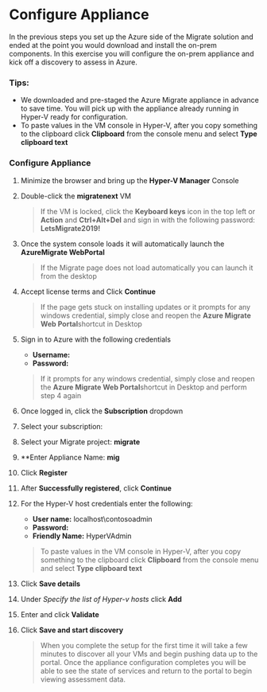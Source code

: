 # Configure Appliance

In the previous steps you set up the Azure side of the Migrate solution and ended at the point you would download and install the on-prem components.  In this exercise you will configure the on-prem appliance and kick off a discovery to assess in Azure.

### Tips:

  * We downloaded and pre-staged the Azure Migrate appliance in advance to save time.  You will pick up with the appliance already running in Hyper-V ready for configuration.
  * To paste values in the VM console in Hyper-V, after you copy something to the clipboard click **Clipboard** from the console menu and select **Type clipboard text**


### Configure Appliance

1. Minimize the browser and bring up the **Hyper-V Manager** Console
2. Double-click  the **migratenext** VM

	>If the VM is locked, click the **Keyboard keys** icon in the top left or **Action** and **Ctrl+Alt+Del** and sign in with the following password: **LetsMigrate2019!**

3. Once the system console loads it will automatically launch  the **AzureMigrate WebPortal**

	>If the Migrate page does not load automatically you can launch it from the desktop

4. Accept license terms and Click **Continue**

	>If the page gets stuck on installing updates or it prompts for any windows credential, simply close and reopen the <strong>Azure Migrate Web Portal</strong>shortcut in Desktop
	
5. Sign in to Azure with the following credentials

	* **Username:** <inject key="AzureAdUserEmail" />
	* **Password:** <inject key="AzureAdUserPassword" />
    >If it prompts for any windows credential, simply close and reopen the <strong>Azure Migrate Web Portal</strong>shortcut in Desktop and perform step 4 again
    
6. Once logged in, click the **Subscription** dropdown
7. Select your subscription: **<inject key="subscriptionName" />**
8. Select your Migrate project: **<copy><inject key="resourceGroupName"  copy="false" />migrate</copy>**
1. **Enter Appliance Name: **<copy>mig<inject key="resourceGroupName"  copy="false" /></copy>**
1. Click **Register**
1. After **Successfully registered**, click **Continue**
1. For the Hyper-V host credentials enter the following:

	* **User name:** localhost\contosoadmin
	* **Password:** <inject key="AzurePassword" />
	* **Friendly Name:** HyperVAdmin

    >To paste values in the VM console in Hyper-V, after you copy something to the clipboard click **Clipboard** from the console menu and select **Type clipboard text**

13. Click **Save details**
14. Under *Specify the list of Hyper-v hosts* click **Add**
15. Enter **<inject key="networkInterface" />** and click **Validate**
16. Click **Save and start discovery**

	>When you complete the setup for the first time it will take a few minutes to discover all your VMs and begin pushing data up to the portal.  Once the appliance configuration completes you will be able to see the state of services and return to the portal to begin viewing assessment data.
